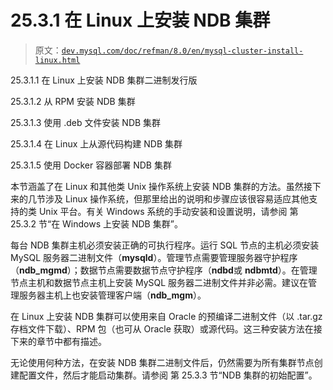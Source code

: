 # 25.3.1 在 Linux 上安装 NDB 集群

> 原文：[`dev.mysql.com/doc/refman/8.0/en/mysql-cluster-install-linux.html`](https://dev.mysql.com/doc/refman/8.0/en/mysql-cluster-install-linux.html)

25.3.1.1 在 Linux 上安装 NDB 集群二进制发行版

25.3.1.2 从 RPM 安装 NDB 集群

25.3.1.3 使用 .deb 文件安装 NDB 集群

25.3.1.4 在 Linux 上从源代码构建 NDB 集群

25.3.1.5 使用 Docker 容器部署 NDB 集群

本节涵盖了在 Linux 和其他类 Unix 操作系统上安装 NDB 集群的方法。虽然接下来的几节涉及 Linux 操作系统，但那里给出的说明和步骤应该很容易适应其他支持的类 Unix 平台。有关 Windows 系统的手动安装和设置说明，请参阅 第 25.3.2 节“在 Windows 上安装 NDB 集群”。

每台 NDB 集群主机必须安装正确的可执行程序。运行 SQL 节点的主机必须安装 MySQL 服务器二进制文件（**mysqld**）。管理节点需要管理服务器守护程序（**ndb_mgmd**）；数据节点需要数据节点守护程序（**ndbd**或 **ndbmtd**）。在管理节点主机和数据节点主机上安装 MySQL 服务器二进制文件并非必需。建议在管理服务器主机上也安装管理客户端（**ndb_mgm**）。

在 Linux 上安装 NDB 集群可以使用来自 Oracle 的预编译二进制文件（以 .tar.gz 存档文件下载）、RPM 包（也可从 Oracle 获取）或源代码。这三种安装方法在接下来的章节中都有描述。

无论使用何种方法，在安装 NDB 集群二进制文件后，仍然需要为所有集群节点创建配置文件，然后才能启动集群。请参阅 第 25.3.3 节“NDB 集群的初始配置”。

